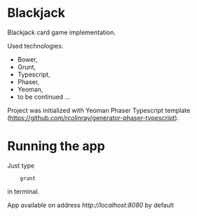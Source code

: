 # Blackjack 

Blackjack card game implementation. 

Used technologies:
- Bower,
- Grunt,
- Typescript, 
- Phaser,
- Yeoman,
- to be continued ... 

Project was initialized with Yeoman Phaser Typescript template (https://github.com/rcolinray/generator-phaser-typescript).

# Running the app
Just type 
```
	grunt
``` 
in terminal.

App available on address _http://localhost:8080_ by default
